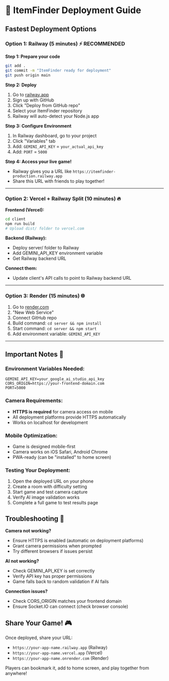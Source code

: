 # 🚀 ItemFinder Deployment Guide

## Fastest Deployment Options

### Option 1: Railway (5 minutes) ⚡ RECOMMENDED

**Step 1: Prepare your code**
```bash
git add .
git commit -m "ItemFinder ready for deployment"
git push origin main
```

**Step 2: Deploy**
1. Go to [railway.app](https://railway.app)
2. Sign up with GitHub
3. Click "Deploy from GitHub repo"
4. Select your ItemFinder repository
5. Railway will auto-detect your Node.js app

**Step 3: Configure Environment**
1. In Railway dashboard, go to your project
2. Click "Variables" tab
3. Add: `GEMINI_API_KEY` = `your_actual_api_key`
4. Add: `PORT` = `5000`

**Step 4: Access your live game!**
- Railway gives you a URL like `https://itemfinder-production.railway.app`
- Share this URL with friends to play together!

---

### Option 2: Vercel + Railway Split (10 minutes) 🔥

**Frontend (Vercel):**
```bash
cd client
npm run build
# Upload dist/ folder to vercel.com
```

**Backend (Railway):**
- Deploy server/ folder to Railway
- Add GEMINI_API_KEY environment variable
- Get Railway backend URL

**Connect them:**
- Update client's API calls to point to Railway backend URL

---

### Option 3: Render (15 minutes) 🌐

1. Go to [render.com](https://render.com)
2. "New Web Service"
3. Connect GitHub repo
4. Build command: `cd server && npm install`
5. Start command: `cd server && npm start`
6. Add environment variable: `GEMINI_API_KEY`

---

## Important Notes 📝

### Environment Variables Needed:
```
GEMINI_API_KEY=your_google_ai_studio_api_key
CORS_ORIGIN=https://your-frontend-domain.com
PORT=5000
```

### Camera Requirements:
- **HTTPS is required** for camera access on mobile
- All deployment platforms provide HTTPS automatically
- Works on localhost for development

### Mobile Optimization:
- Game is designed mobile-first
- Camera works on iOS Safari, Android Chrome
- PWA-ready (can be "installed" to home screen)

### Testing Your Deployment:
1. Open the deployed URL on your phone
2. Create a room with difficulty setting
3. Start game and test camera capture
4. Verify AI image validation works
5. Complete a full game to test results page

## Troubleshooting 🔧

**Camera not working?**
- Ensure HTTPS is enabled (automatic on deployment platforms)
- Grant camera permissions when prompted
- Try different browsers if issues persist

**AI not working?**
- Check GEMINI_API_KEY is set correctly
- Verify API key has proper permissions
- Game falls back to random validation if AI fails

**Connection issues?**
- Check CORS_ORIGIN matches your frontend domain
- Ensure Socket.IO can connect (check browser console)

## Share Your Game! 🎮

Once deployed, share your URL:
- `https://your-app-name.railway.app` (Railway)
- `https://your-app-name.vercel.app` (Vercel)
- `https://your-app-name.onrender.com` (Render)

Players can bookmark it, add to home screen, and play together from anywhere!